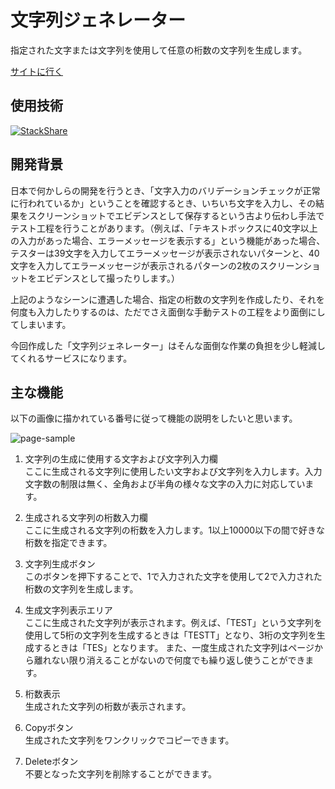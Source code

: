 # 文字列ジェネレーター

指定された文字または文字列を使用して任意の桁数の文字列を生成します。

[サイトに行く](https://string-generator.vercel.app)

## 使用技術

[![StackShare](http://img.shields.io/badge/tech-stack-0690fa.svg?style=flat)](https://stackshare.io/zoniha/string-generator)

## 開発背景

日本で何かしらの開発を行うとき、「文字入力のバリデーションチェックが正常に行われているか」ということを確認するとき、いちいち文字を入力し、その結果をスクリーンショットでエビデンスとして保存するという古より伝わし手法でテスト工程を行うことがあります。（例えば、「テキストボックスに40文字以上の入力があった場合、エラーメッセージを表示する」という機能があった場合、テスターは39文字を入力してエラーメッセージが表示されないパターンと、40文字を入力してエラーメッセージが表示されるパターンの2枚のスクリーンショットをエビデンスとして撮ったりします。）

上記のようなシーンに遭遇した場合、指定の桁数の文字列を作成したり、それを何度も入力したりするのは、ただでさえ面倒な手動テストの工程をより面倒にしてしまいます。

今回作成した「文字列ジェネレーター」はそんな面倒な作業の負担を少し軽減してくれるサービスになります。

## 主な機能

以下の画像に描かれている番号に従って機能の説明をしたいと思います。

![page-sample](https://user-images.githubusercontent.com/43092452/177815116-16efeba7-f541-45c7-9fcb-13af61c8e24c.png)

1. 文字列の生成に使用する文字および文字列入力欄<br>
ここに生成される文字列に使用したい文字および文字列を入力します。入力文字数の制限は無く、全角および半角の様々な文字の入力に対応しています。

2. 生成される文字列の桁数入力欄<br>
ここに生成される文字列の桁数を入力します。1以上10000以下の間で好きな桁数を指定できます。

3. 文字列生成ボタン<br>
このボタンを押下することで、1で入力された文字を使用して2で入力された桁数の文字列を生成します。

4. 生成文字列表示エリア<br>
ここに生成された文字列が表示されます。例えば、「TEST」という文字列を使用して5桁の文字列を生成するときは「TESTT」となり、3桁の文字列を生成するときは「TES」となります。
また、一度生成された文字列はページから離れない限り消えることがないので何度でも繰り返し使うことができます。

5. 桁数表示<br>
生成された文字列の桁数が表示されます。

6. Copyボタン<br>
生成された文字列をワンクリックでコピーできます。

7. Deleteボタン<br>
不要となった文字列を削除することができます。
